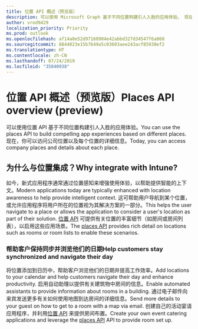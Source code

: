 ```yaml
---
title: 位置 API 概述（预览版）
description: 可以使用 Microsoft Graph 基于不同位置构建引人入胜的应用体验。 现在，你可以访问公司位置以及每个位置的详细信息。
author: vrod9429
localization_priority: Priority
ms.prod: outlook
ms.openlocfilehash: af14a0e52d97160904e42abbd327d34547f6a860
ms.sourcegitcommit: 8844023e15b7649a5c03603aee243acf85930ef2
ms.translationtype: HT
ms.contentlocale: zh-CN
ms.lasthandoff: 07/24/2019
ms.locfileid: "35840938"
---
```

# <a name="places-api-overview-preview"></a><span data-ttu-id="55c20-104">位置 API 概述（预览版）</span><span class="sxs-lookup"><span data-stu-id="55c20-104">Places API overview (preview)</span></span>

<span data-ttu-id="55c20-105">可以使用位置 API 基于不同位置构建引人入胜的应用体验。</span><span class="sxs-lookup"><span data-stu-id="55c20-105">You can use the places API to build compelling app experiences based on different places.</span></span> <span data-ttu-id="55c20-106">现在，你可以访问公司位置以及每个位置的详细信息。</span><span class="sxs-lookup"><span data-stu-id="55c20-106">Today, you can access company places and details about each place.</span></span>

<!-- markdownlint-disable MD026 -->
## <a name="why-integrate-with-places"></a><span data-ttu-id="55c20-107">为什么与位置集成？</span><span class="sxs-lookup"><span data-stu-id="55c20-107">Why integrate with Intune?</span></span>
<!-- markdownlint-enable MD026 -->

<span data-ttu-id="55c20-108">如今，新式应用程序通常通过位置感知来增强使用体验，以帮助提供智能的上下文。</span><span class="sxs-lookup"><span data-stu-id="55c20-108">Modern applications today are typically enhanced with location awareness to help provide intelligent context.</span></span> <span data-ttu-id="55c20-109">这可帮助用户导航到某个位置，或允许应用程序将用户所在的位置视为其解决方案的一部分。</span><span class="sxs-lookup"><span data-stu-id="55c20-109">This helps the user navigate to a place or allows the application to consider a user's location as part of their solution.</span></span> <span data-ttu-id="55c20-110">[位置 API](/graph/api/resources/place?view=graph-rest-beta) 可提供有关位置的丰富细节（如房间或房间列表），以启用这些应用场景。</span><span class="sxs-lookup"><span data-stu-id="55c20-110">The [places API](/graph/api/resources/place?view=graph-rest-beta) provides rich detail on locations such as rooms or room lists to enable these scenarios.</span></span>

### <a name="help-customers-stay-synchronized-and-navigate-their-day"></a><span data-ttu-id="55c20-111">帮助客户保持同步并浏览他们的日期</span><span class="sxs-lookup"><span data-stu-id="55c20-111">Help customers stay synchronized and navigate their day</span></span>

<span data-ttu-id="55c20-112">将位置添加到日历中，帮助客户浏览他们的日期并提高工作效率。</span><span class="sxs-lookup"><span data-stu-id="55c20-112">Add locations to your calendar and help customers navigate their day and enhance productivity.</span></span> <span data-ttu-id="55c20-113">启用自动助理以提供有关建筑物中房间的信息。</span><span class="sxs-lookup"><span data-stu-id="55c20-113">Enable automated assistants to provide information about rooms in a building.</span></span> <span data-ttu-id="55c20-114">通过电子邮件向来宾发送更多有关如何使用地图到达房间的详细信息。</span><span class="sxs-lookup"><span data-stu-id="55c20-114">Send more details to your guest on how to get to a room with a map via email.</span></span> <span data-ttu-id="55c20-115">创建自己的活动宴请应用程序，并利用[位置 API](/graph/api/resources/place?view=graph-rest-beta) 来提供房间布置。</span><span class="sxs-lookup"><span data-stu-id="55c20-115">Create your own event catering applications and leverage the [places API](/graph/api/resources/place?view=graph-rest-beta) API to provide room set up.</span></span>


